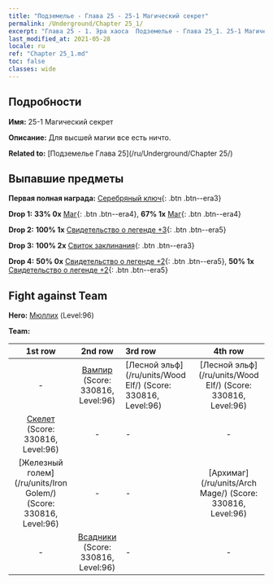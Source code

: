 ```yaml
---
title: "Подземелье - Глава 25 - 25-1 Магический секрет"
permalink: /Underground/Chapter 25_1/
excerpt: "Глава 25 - 1. Эра хаоса  Подземелье - Глава 25_1. 25-1 Магический секрет"
last_modified_at: 2021-05-28
locale: ru
ref: "Chapter 25_1.md"
toc: false
classes: wide
---
```


## Подробности

 **Имя:** 25-1 Магический секрет

 **Описание:** Для высшей магии все есть ничто.

 **Related to:** [Подземелье Глава 25](/ru/Underground/Chapter 25/)

## Выпавшие предметы

 **Первая полная награда:** [Серебряный ключ](/ItemsRU/con_693/){: .btn .btn--era3}

 **Drop 1:** **33% 0x** [Маг](/ItemsRU/unt_238/){: .btn .btn--era4}, **67% 1x** [Маг](/ItemsRU/unt_238/){: .btn .btn--era4}

 **Drop 2:** **100% 1x** [Свидетельство о легенде +3](/ItemsRU/mat_88/){: .btn .btn--era5}

 **Drop 3:** **100% 2x** [Свиток заклинания](/ItemsRU/con_694/){: .btn .btn--era3}

 **Drop 4:** **50% 0x** [Свидетельство о легенде +2](/ItemsRU/mat_81/){: .btn .btn--era5}, **50% 1x** [Свидетельство о легенде +2](/ItemsRU/mat_81/){: .btn .btn--era5}


## Fight against Team
 **Hero:** [Мюллих](/ru/heroes/Mullich/) (Level:96)

 **Team:**


  | 1st row | 2nd row | 3rd row | 4th row |
  |:----:|:----:|:----|:----:|
  | - | [Вампир](/ru/units/Vampire/) (Score: 330816, Level:96)  | [Лесной эльф](/ru/units/Wood Elf/) (Score: 330816, Level:96)  | [Лесной эльф](/ru/units/Wood Elf/) (Score: 330816, Level:96)  |
  | [Скелет](/ru/units/Skeleton/) (Score: 330816, Level:96)  | - | - | - |
  | [Железный голем](/ru/units/Iron Golem/) (Score: 330816, Level:96)  | - | - | [Архимаг](/ru/units/Arch Mage/) (Score: 330816, Level:96)  |
  | - | [Всадники](/ru/units/Cavalier/) (Score: 330816, Level:96)  | - | - |


